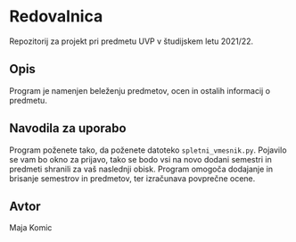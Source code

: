 # Redovalnica
Repozitorij za projekt pri predmetu UVP v študijskem letu 2021/22.

## Opis
Program je namenjen beleženju predmetov, ocen in ostalih informacij o predmetu.

## Navodila za uporabo
Program poženete tako, da poženete datoteko `spletni_vmesnik.py`. Pojavilo se vam bo okno za prijavo, tako se bodo vsi na novo dodani semestri in predmeti shranili za vaš naslednji obisk. Program omogoča dodajanje in brisanje semestrov in predmetov, ter izračunava povprečne ocene.

## Avtor
Maja Komic